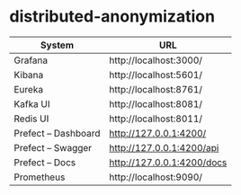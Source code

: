 # distributed-anonymization

| System              | URL                        |
|---------------------|----------------------------|
| Grafana             | http://localhost:3000/     |
| Kibana              | http://localhost:5601/     |
| Eureka              | http://localhost:8761/     |
| Kafka UI            | http://localhost:8081/     |
| Redis UI            | http://localhost:8011/     |
| Prefect – Dashboard | http://127.0.0.1:4200/     |
| Prefect – Swagger   | http://127.0.0.1:4200/api  |
| Prefect – Docs      | http://127.0.0.1:4200/docs |
| Prometheus          | http://localhost:9090/     |
